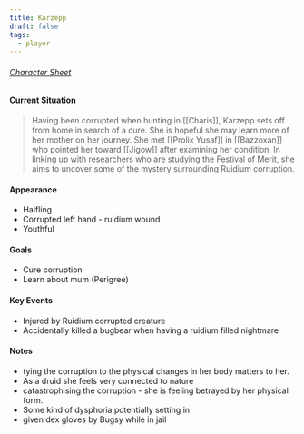 ```yaml
---
title: Karzepp
draft: false
tags:
  - player
---
```


###### [Character Sheet](https://www.dndbeyond.com/characters/116816985/XpQrit)

#### Current Situation 
>Having been corrupted when hunting in [[Charis]], Karzepp sets off from home in search of a cure. She is hopeful she may learn more of her mother on her journey. She met [[Prolix Yusaf]] in [[Bazzoxan]] who pointed her toward [[Jigow]] after examining her condition. In linking up with researchers who are studying the Festival of Merit, she aims to uncover some of the mystery surrounding Ruidium corruption. 

#### Appearance
- Halfling
- Corrupted left hand - ruidium wound
- Youthful


#### Goals
- Cure corruption
- Learn about mum (Perigree)

#### Key Events
- Injured by Ruidium corrupted creature
- Accidentally killed a bugbear when having a ruidium filled nightmare

#### Notes
- tying the corruption to the physical changes in her body matters to her. 
- As a druid she feels very connected to nature
- catastrophising the corruption - she is feeling betrayed by her physical form. 
- Some kind of dysphoria potentially setting in
- given dex gloves by Bugsy while in jail 
